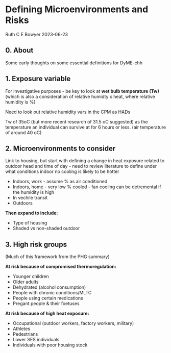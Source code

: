 Defining Microenvironments and Risks
================
Ruth C E Bowyer
2023-06-23

## **0. About**

Some early thoughts on some essential definitions for DyME-chh

## **1. Exposure variable**

For investigative purposes - be key to look at **wet bulb temperature
(Tw)** (which is also a consideration of relative humidty x heat, where
relative humidity is %)

Need to look out relative humidity vars in the CPM as HADs

Tw of 35oC (but more recent research of 31.5 oC suggested) as the
temperature an individual can survive at for 6 hours or less. (air
temperature of around 40 oC)

## **2. Microenvironments to consider**

Link to housing, but start with defining a change in heat exposure
related to outdoor head and time of day - need to review literature to
define under what conditions indoor no cooling is likely to be hotter

-   Indoors, work - assume % as air conditioned
-   Indoors, home - very low % cooled - fan cooling can be detremental
    if the humidity is high
-   In vechile transit
-   Outdoors

**Then expand to include:**

-   Type of housing
-   Shaded vs non-shaded outdoor

## **3. High risk groups**

(Much of this framework from the PHG summary)

**At risk because of compromised thermoregulation:**

-   Younger children
-   Older adults
-   Dehydrated (alcohol consumption)
-   People with chronic conditions/MLTC
-   People using certain medications
-   Pregant people & their foetuses

**At risk because of high heat exposure:**

-   Occupational (outdoor workers, factory workers, military)
-   Athletes
-   Pedestrians
-   Lower SES individuals
-   Individuals with poor housing stock
